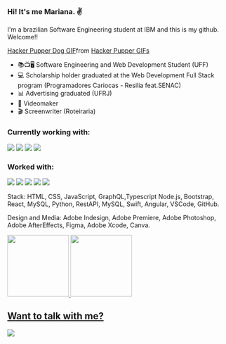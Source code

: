 ### Hi! It's me Mariana. :v:

I'm a brazilian Software Engineering student at IBM and this is my github. Welcome!! 

  <div class="tenor-gif-embed" data-postid="17954501" data-share-method="host" data-aspect-ratio="1.36752" data-width="100%"><a href="https://tenor.com/view/hacker-pupper-dog-hacker-computer-keyboard-gif-17954501">Hacker Pupper Dog GIF</a>from <a href="https://tenor.com/search/hacker+pupper-gifs">Hacker Pupper GIFs</a></div> <script type="text/javascript" async src="https://tenor.com/embed.js"></script>


- 📚📺🖥️ Software Engineering and Web Development Student (UFF)
- 💻 Scholarship holder graduated at the Web Development Full Stack program (Programadores Cariocas - Resilia feat.SENAC)
- 📊 Advertising graduated (UFRJ)
- 🎥 Videomaker
- 🎬 Screenwriter (Roteiraria)


<h3> Currently working with: </h3>

<a href="https://www.typescriptlang.org/" title="TypeScript"><img src="https://icons8.com/icon/uJM6fQYqDaZK/typescript" /></a>
<a href="https://angular.io/" title="Angular"><img src="https://icons8.com/icon/36387/angularjs" /></a>
<a href="https://graphql.org/" title="GraphQL"><img src="https://icons8.com/icon/zdI5E8moxhs-/graphql" /></a>
<a href="https://www.mysql.com/" title="SQL"><img src="https://icons8.com/icon/ywH6EJgZ7sm5/sql" /></a>

<h3> Worked with: </h3>

<a href="https://www.typescriptlang.org/" title="HTML"><img src="https://icons8.com/icon/v8RpPQUwv0N8/html-5" /></a>
<a href="https://www.w3schools.com/css/" title="CSS"><img src="https://icons8.com/icon/21278/css3" /></a>
<a href="https://www.javascript.com/" title="Javascript"><img src="https://icons8.com/icon/108784/javascript" /></a>
<a href="https://www.mysql.com/" title="MySQL"><img src="https://icons8.com/icon/UFXRpPFebwa2/mysql-logo" /></a>
<a href="https://legacy.reactjs.org/" title="React"><img src="https://icons8.com/icon/123603/react-native" /></a>



Stack: HTML, CSS, JavaScript, GraphQL,Typescript Node.js, Bootstrap, React, MySQL, Python, RestAPI, MySQL, Swift, Angular, VSCode, GitHub.

Design and Media: Adobe Indesign, Adobe Premiere, Adobe Photoshop, Adobe AfterEffects, Figma, Adobe Xcode, Canva.
  


<div align="start">
  <a href="https://github.com/barbmariana">
  <img height="140em" src="https://github-readme-stats.vercel.app/api?username=barbmariana&show_icons=true&theme=chartreuse-dark&include_all_commits=true&count_private=true"/>
  <img height="140em" src="https://github-readme-stats.vercel.app/api/top-langs/?username=barbmariana&layout=compact&langs_count=7&theme=chartreuse-dark"/>
</div>


## Want to talk with me?

<div> 
  <a href="https://www.linkedin.com/in/mariana-barbosaa" target="_blank"><img src="https://img.shields.io/badge/-LinkedIn-%230077B5?style=for-the-badge&logo=linkedin&logoColor=white" target="_blank"></a>
</div>
